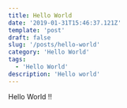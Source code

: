 ```yaml
---
title: Hello World
date: '2019-01-31T15:46:37.121Z'
template: 'post'
draft: false
slug: '/posts/hello-world'
category: 'Hello World'
tags:
  - 'Hello World'
description: 'Hello world'
---
```


Hello World !!
